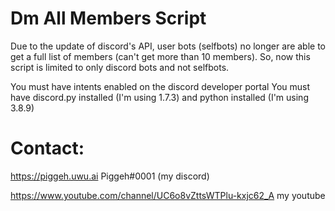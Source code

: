 # Dm All Members Script 

Due to the update of discord's API, user bots (selfbots) no longer are able to get a full list of members (can't get more than 10 members). So, now this script is limited to only discord bots and not selfbots.

You must have intents enabled on the discord developer portal
You must have discord.py installed (I'm using 1.7.3) and python installed (I'm using 3.8.9)

# Contact:
https://piggeh.uwu.ai
Piggeh#0001 (my discord)

https://www.youtube.com/channel/UC6o8vZttsWTPlu-kxjc62_A
my youtube

